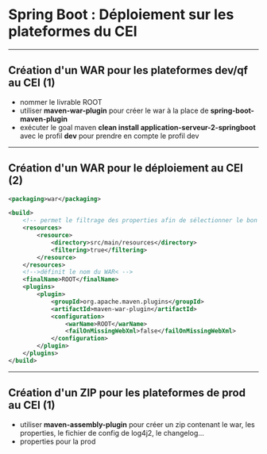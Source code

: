 # Spring Boot : Déploiement sur les plateformes du CEI

----

## Création d'un WAR pour les plateformes dev/qf au CEI (1)

- nommer le livrable ROOT
- utiliser **maven-war-plugin** pour créer le war à la place de **spring-boot-maven-plugin**
- exécuter le goal maven **clean install application-serveur-2-springboot** avec le profil **dev** pour prendre en compte le profil dev

----

## Création d'un WAR pour le déploiement au CEI (2)

```xml
<packaging>war</packaging>

<build>
	<!-- permet le filtrage des properties afin de sélectionner le bon fichier suivant le profil -->
	<resources>
		<resource>
			<directory>src/main/resources</directory>
			<filtering>true</filtering>
		</resource>
	</resources>
	<!-->définit le nom du WAR< -->
	<finalName>ROOT</finalName>
	<plugins>
		<plugin>
			<groupId>org.apache.maven.plugins</groupId>
			<artifactId>maven-war-plugin</artifactId>
			<configuration>
				<warName>ROOT</warName>
				<failOnMissingWebXml>false</failOnMissingWebXml>
			</configuration>
		</plugin>
	</plugins>
</build>
```

----

## Création d'un ZIP pour les plateformes de prod au CEI (1)

- utiliser **maven-assembly-plugin** pour créer un zip contenant le war, les properties, le fichier de config de log4j2, le changelog...
- properties pour la prod